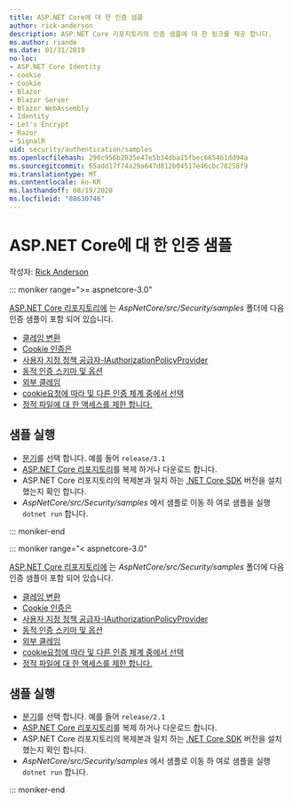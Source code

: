 ```yaml
---
title: ASP.NET Core에 대 한 인증 샘플
author: rick-anderson
description: ASP.NET Core 리포지토리의 인증 샘플에 대 한 링크를 제공 합니다.
ms.author: riande
ms.date: 01/31/2019
no-loc:
- ASP.NET Core Identity
- cookie
- Cookie
- Blazor
- Blazor Server
- Blazor WebAssembly
- Identity
- Let's Encrypt
- Razor
- SignalR
uid: security/authentication/samples
ms.openlocfilehash: 290c956b2035e47e5b34dba15fbec665461dd94a
ms.sourcegitcommit: 65add17f74a29a647d812b04517e46cbc78258f9
ms.translationtype: MT
ms.contentlocale: ko-KR
ms.lasthandoff: 08/19/2020
ms.locfileid: "88630746"
---
```

# <a name="authentication-samples-for-aspnet-core"></a>ASP.NET Core에 대 한 인증 샘플

작성자: [Rick Anderson](https://twitter.com/RickAndMSFT)

::: moniker range=">= aspnetcore-3.0"

[ASP.NET Core 리포지토리에](https://github.com/dotnet/AspNetCore) 는 *AspNetCore/src/Security/samples* 폴더에 다음 인증 샘플이 포함 되어 있습니다.

* [클레임 변환](https://github.com/dotnet/AspNetCore/tree/release/3.1/src/Security/samples/ClaimsTransformation)
* [Cookie 인증은](https://github.com/dotnet/AspNetCore/tree/release/3.1/src/Security/samples/Cookies)
* [사용자 지정 정책 공급자-IAuthorizationPolicyProvider](https://github.com/dotnet/AspNetCore/tree/release/3.1/src/Security/samples/CustomPolicyProvider)
* [동적 인증 스키마 및 옵션](https://github.com/dotnet/AspNetCore/tree/release/3.1/src/Security/samples/DynamicSchemes)
* [외부 클레임](https://github.com/dotnet/AspNetCore/tree/release/3.1/src/Security/samples/Identity.ExternalClaims)
* [cookie요청에 따라 및 다른 인증 체계 중에서 선택](https://github.com/dotnet/AspNetCore/tree/release/3.1/src/Security/samples/PathSchemeSelection)
* [정적 파일에 대 한 액세스를 제한 합니다.](https://github.com/dotnet/AspNetCore/tree/release/3.1/src/Security/samples/StaticFilesAuth)

## <a name="run-the-samples"></a>샘플 실행

* [분기](https://github.com/dotnet/AspNetCore)를 선택 합니다. 예를 들어 `release/3.1`
* [ASP.NET Core 리포지토리](https://github.com/dotnet/AspNetCore)를 복제 하거나 다운로드 합니다.
* ASP.NET Core 리포지토리의 복제본과 일치 하는 [.NET Core SDK](https://dotnet.microsoft.com/download/dotnet-core) 버전을 설치 했는지 확인 합니다.
* *AspNetCore/src/Security/samples* 에서 샘플로 이동 하 여로 샘플을 실행 `dotnet run` 합니다.

::: moniker-end

::: moniker range="< aspnetcore-3.0"

[ASP.NET Core 리포지토리에](https://github.com/dotnet/AspNetCore) 는 *AspNetCore/src/Security/samples* 폴더에 다음 인증 샘플이 포함 되어 있습니다.

* [클레임 변환](https://github.com/dotnet/AspNetCore/tree/release/2.1/src/Security/samples/ClaimsTransformation)
* [Cookie 인증은](https://github.com/dotnet/AspNetCore/tree/release/2.1/src/Security/samples/Cookies)
* [사용자 지정 정책 공급자-IAuthorizationPolicyProvider](https://github.com/dotnet/AspNetCore/tree/2.1.3/src/Security/samples/CustomPolicyProvider)
* [동적 인증 스키마 및 옵션](https://github.com/dotnet/AspNetCore/tree/release/2.1/src/Security/samples/DynamicSchemes)
* [외부 클레임](https://github.com/dotnet/AspNetCore/tree/release/2.1/src/Security/samples/Identity.ExternalClaims)
* [cookie요청에 따라 및 다른 인증 체계 중에서 선택](https://github.com/dotnet/AspNetCore/tree/release/2.1/src/Security/samples/PathSchemeSelection)
* [정적 파일에 대 한 액세스를 제한 합니다.](https://github.com/dotnet/AspNetCore/tree/2.1.3/src/Security/samples/StaticFilesAuth)

## <a name="run-the-samples"></a>샘플 실행

* [분기](https://github.com/dotnet/AspNetCore)를 선택 합니다. 예를 들어 `release/2.1`
* [ASP.NET Core 리포지토리](https://github.com/dotnet/AspNetCore)를 복제 하거나 다운로드 합니다.
* ASP.NET Core 리포지토리의 복제본과 일치 하는 [.NET Core SDK](https://dotnet.microsoft.com/download/dotnet-core) 버전을 설치 했는지 확인 합니다.
* *AspNetCore/src/Security/samples* 에서 샘플로 이동 하 여로 샘플을 실행 `dotnet run` 합니다.

::: moniker-end
